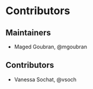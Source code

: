 # Contributors

## Maintainers

 - Maged Goubran, @mgoubran

## Contributors

 - Vanessa Sochat, @vsoch
